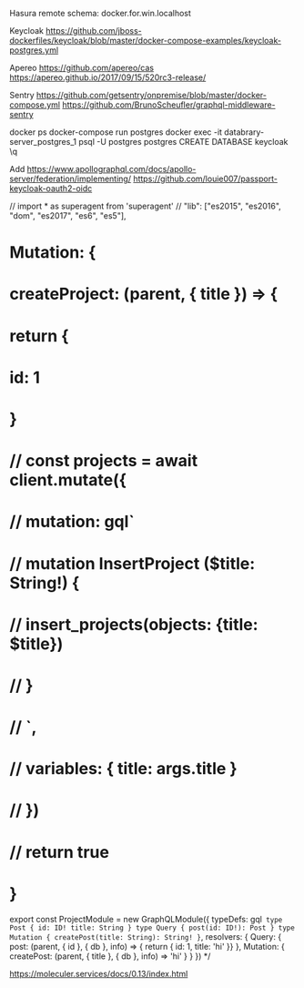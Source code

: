 Hasura remote schema:
  docker.for.win.localhost

Keycloak
  https://github.com/jboss-dockerfiles/keycloak/blob/master/docker-compose-examples/keycloak-postgres.yml

Apereo
  https://github.com/apereo/cas
  https://apereo.github.io/2017/09/15/520rc3-release/

Sentry
  https://github.com/getsentry/onpremise/blob/master/docker-compose.yml
  https://github.com/BrunoScheufler/graphql-middleware-sentry

docker ps
docker-compose run postgres
docker exec -it databrary-server_postgres_1 psql -U postgres postgres
CREATE DATABASE keycloak
\q

Add
https://www.apollographql.com/docs/apollo-server/federation/implementing/
https://github.com/louie007/passport-keycloak-oauth2-oidc

// import * as superagent from 'superagent'
// "lib": ["es2015", "es2016", "dom", "es2017", "es6", "es5"],

# Mutation: {
  #     createProject: (parent, { title }) => {
#     return {
#       id: 1
#     }
#     // const projects = await client.mutate({
#     //   mutation: gql`
#     //     mutation InsertProject ($title: String!) {
#     //       insert_projects(objects: {title: $title})
#     //     }
#     //   `,
#     //   variables: { title: args.title }
#     // })
#     // return true
#   }

export const ProjectModule = new GraphQLModule({
  typeDefs: gql`
    type Post {
      id: ID!
      title: String
    }
    type Query {
      post(id: ID!): Post
    }
    type Mutation {
      createPost(title: String): String!
    }`,
  resolvers: {
    Query: {
      post: (parent, { id }, { db }, info) => { return { id: 1, title: 'hi' }}
    },
    Mutation: {
      createPost: (parent, { title }, { db }, info) =>
        'hi'
    }
  }
})
*/


https://moleculer.services/docs/0.13/index.html